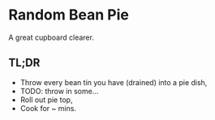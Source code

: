 # Random Bean Pie

A great cupboard clearer.

## TL;DR

- Throw every bean tin you have (drained) into a pie dish,
- TODO: throw in some...
- Roll out pie top,
- Cook for ~<TODO> mins.
